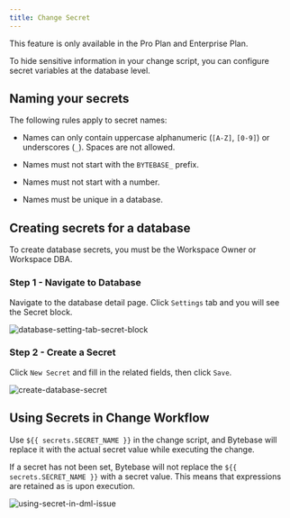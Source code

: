 ```yaml
---
title: Change Secret
---
```


<HintBlock type="info">

This feature is only available in the Pro Plan and Enterprise Plan.

</HintBlock>

To hide sensitive information in your change script, you can configure secret variables at the database level.

## Naming your secrets

The following rules apply to secret names:

- Names can only contain uppercase alphanumeric (`[A-Z]`, `[0-9]`) or underscores (`_`). Spaces are not allowed.

- Names must not start with the `BYTEBASE_` prefix.

- Names must not start with a number.

- Names must be unique in a database.

## Creating secrets for a database

<HintBlock type="info">

To create database secrets, you must be the Workspace Owner or Workspace DBA.

</HintBlock>

### Step 1 - Navigate to Database

Navigate to the database detail page. Click `Settings` tab and you will see the Secret block.

![database-setting-tab-secret-block](/content/docs/change-database/secret/database-setting-tab.webp)

### Step 2 - Create a Secret

Click `New Secret` and fill in the related fields, then click `Save`.

![create-database-secret](/content/docs/change-database/secret/create-salary-secret.webp)

## Using Secrets in Change Workflow

Use `${{ secrets.SECRET_NAME }}` in the change script, and Bytebase will replace it with the actual secret value while executing the change.

<HintBlock type="info">

If a secret has not been set, Bytebase will not replace the `${{ secrets.SECRET_NAME }}` with a secret value. This means that expressions are retained as is upon execution.

</HintBlock>

![using-secret-in-dml-issue](/content/docs/change-database/secret/using-secret-in-dml-issue.webp)
